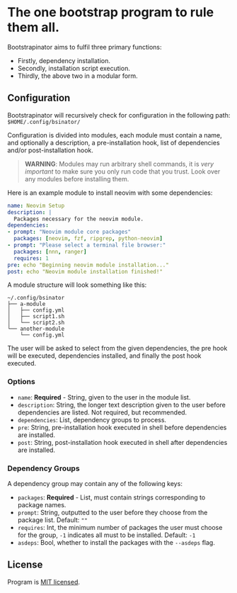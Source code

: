 # The one bootstrap program to rule them all.

Bootstrapinator aims to fulfil three primary functions:

- Firstly, dependency installation.
- Secondly, installation script execution.
- Thirdly, the above two in a modular form.

## Configuration

Bootstrapinator will recursively check for configuration in the following path: `$HOME/.config/bsinator/`

Configuration is divided into modules, each module must contain a name, and optionally a description, a pre-installation hook, list of dependencies and/or post-installation hook.

> **WARNING**: Modules may run arbitrary shell commands, it is *very important* to make sure you only run code that you trust. Look over any modules before installing them.

Here is an example module to install neovim with some dependencies:

```yaml
name: Neovim Setup
description: |
  Packages necessary for the neovim module.
dependencies:
- prompt: "Neovim module core packages"
  packages: [neovim, fzf, ripgrep, python-neovim]
- prompt: "Please select a terminal file browser:"
  packages: [nnn, ranger]
  requires: 1
pre: echo "Beginning neovim module installation..."
post: echo "Neovim module installation finished!"
```

A module structure will look something like this:

```
~/.config/bsinator
├── a-module
│   ├── config.yml
│   ├── script1.sh
│   └── script2.sh
└── another-module
    └── config.yml
```

The user will be asked to select from the given dependencies, the pre hook will be executed, dependencies installed, and finally the post hook executed.

### Options

- `name`: **Required** - String, given to the user in the module list.
- `description`: String, the longer text description given to the user before dependencies are listed. Not required, but recommended.
- `dependencies`: List, dependency groups to process.
- `pre`: String, pre-installation hook executed in shell before dependencies are installed.
- `post`: String, post-installation hook executed in shell after dependencies are installed.

### Dependency Groups

A dependency group may contain any of the following keys:

- `packages`: **Required** - List, must contain strings corresponding to package names.
- `prompt`: String, outputted to the user before they choose from the package list. Default: `""`
- `requires`: Int, the minimum number of packages the user must choose for the group, `-1` indicates all must to be installed. Default: `-1`
- `asdeps`: Bool, whether to install the packages with the `--asdeps` flag.

## License

Program is [MIT licensed](LICENSE).
